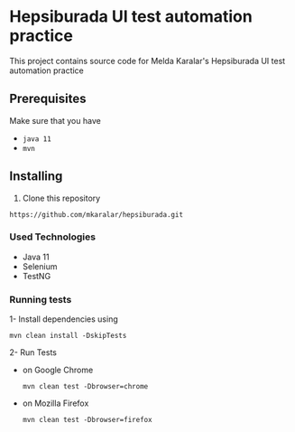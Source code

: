 # Hepsiburada UI test automation practice

This project contains source code for Melda Karalar's Hepsiburada UI test automation practice

## Prerequisites

Make sure that you have 

- `java 11`
- `mvn`

## Installing 

1. Clone this repository

```shell script
https://github.com/mkaralar/hepsiburada.git
```
### Used Technologies
- Java 11
- Selenium
- TestNG

### Running tests
1- Install dependencies using
   ```shell script
   mvn clean install -DskipTests
   ```

2- Run Tests
- on Google Chrome

   ```shell script
   mvn clean test -Dbrowser=chrome
   ```
- on Mozilla Firefox

   ```shell script
   mvn clean test -Dbrowser=firefox
   ```


